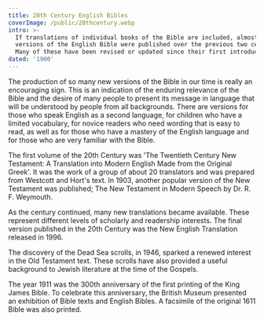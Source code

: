 ```yaml
---
title: 20th Century English Bibles
coverImage: /public/20thcentury.webp
intro: >-
  If translations of individual books of the Bible are included, almost 500
  versions of the English Bible were published over the previous two centuries.
  Many of these have been revised or updated since their first introduction.
dated: '1900'
---
```


The production of so many new versions of the Bible in our time is really an encouraging sign. This is an indication of the enduring relevance of the Bible and the desire of many people to present its message in language that will be understood by people from all backgrounds. There are versions for those who speak English as a second language, for children who have a limited vocabulary, for novice readers who need wording that is easy to read, as well as for those who have a mastery of the English language and for those who are very familiar with the Bible.

The first volume of the 20th Century was 'The Twentieth Century New Testament: A Translation into Modern English Made from the Original Greek'. It was the work of a group of about 20 translators and was prepared from Westcott and Hort's text. In 1903, another popular version of the New Testament was published; The New Testament in Modern Speech by Dr. R. F. Weymouth.

As the century continued, many new translations became available. These represent different levels of scholarly and readership interests. The final version published in the 20th Century was the New English Translation released in 1996.

The discovery of the Dead Sea scrolls, in 1946, sparked a renewed interest in the Old Testament text. These scrolls have also provided a useful background to Jewish literature at the time of the Gospels.

The year 1911 was the 300th anniversary of the first printing of the King James Bible. To celebrate this anniversary, the British Museum presented an exhibition of Bible texts and English Bibles. A facsimile of the original 1611 Bible was also printed.
